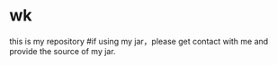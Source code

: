 # wk
this is my repository
#if using my jar，please get  contact with me and provide the source of my jar.
